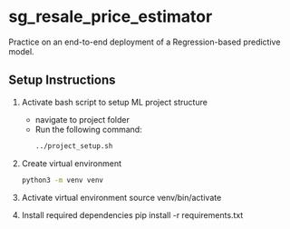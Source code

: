 # sg_resale_price_estimator
Practice on an end-to-end deployment of a Regression-based predictive model.

## Setup Instructions
1. Activate bash script to setup ML project structure
   - navigate to project folder
   - Run the following command: 
     ```bash
	 ../project_setup.sh
     ```

2. Create virtual environment 
   ```bash
   python3 -m venv venv

2. Activate virtual environment
   source venv/bin/activate

3. Install required dependencies
   pip install -r requirements.txt
